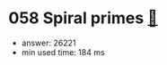 058 Spiral primes [:link:](http://projecteuler.net/problem=58)  
========================

- answer: 26221 
- min used time: 184 ms

